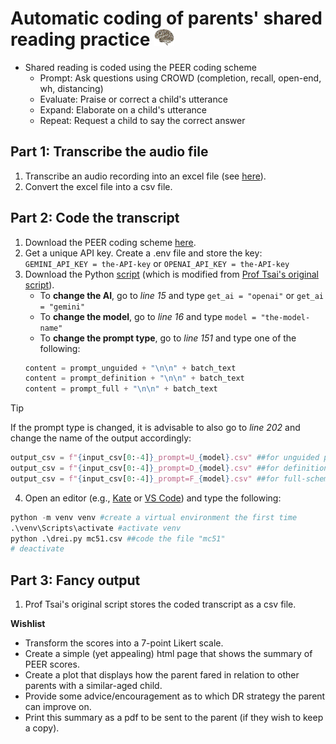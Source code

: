 # Automatic coding of parents' shared reading practice <img src="https://github.com/smy1/swlab/blob/main/script/swlogo.jpg" width=auto height="27">
- Shared reading is coded using the PEER coding scheme
  - Prompt: Ask questions using CROWD (completion, recall, open-end, wh, distancing)
  - Evaluate: Praise or correct a child's utterance
  - Expand: Elaborate on a child's utterance
  - Repeat: Request a child to say the correct answer

## Part 1: Transcribe the audio file
1. Transcribe an audio recording into an excel file (see [here](https://github.com/smy1/swlab/blob/main/script/audio2xlsx.ipynb)).
2. Convert the excel file into a csv file.

## Part 2: Code the transcript
1. Download the PEER coding scheme [here](./peer.docx).
2. Get a unique API key. Create a .env file and store the key: `GEMINI_API_KEY = the-API-key` or `OPENAI_API_KEY = the-API-key`
3. Download the Python [script](./drei.py) (which is modified from [Prof Tsai's original script](https://github.com/peculab/autogen_project/blob/main/DRai/DRai.py)).
   - To **change the AI**, go to _line 15_ and type `get_ai = "openai"` or `get_ai = "gemini"`
   - To **change the model**, go to _line 16_ and type `model = "the-model-name"`
   - To **change the prompt type**, go to _line 151_ and type one of the following:
    ```python
    content = prompt_unguided + "\n\n" + batch_text
    content = prompt_definition + "\n\n" + batch_text
    content = prompt_full + "\n\n" + batch_text
    ```
>[!TIP]
>If the prompt type is changed, it is advisable to also go to _line 202_ and change the name of the output accordingly:
>```python
>output_csv = f"{input_csv[0:-4]}_prompt=U_{model}.csv" ##for unguided prompts
>output_csv = f"{input_csv[0:-4]}_prompt=D_{model}.csv" ##for definition-provided prompts
>output_csv = f"{input_csv[0:-4]}_prompt=F_{model}.csv" ##for full-scheme prompts
>```
4. Open an editor (e.g., [Kate](https://kate-editor.org/) or [VS Code](https://code.visualstudio.com/)) and type the following:
```python
python -m venv venv #create a virtual environment the first time
.\venv\Scripts\activate #activate venv
python .\drei.py mc51.csv ##code the file "mc51"
# deactivate
```
## Part 3: Fancy output
1. Prof Tsai's original script stores the coded transcript as a csv file.

__Wishlist__
- Transform the scores into a 7-point Likert scale.
- Create a simple (yet appealing) html page that shows the summary of PEER scores.
- Create a plot that displays how the parent fared in relation to other parents with a similar-aged child.
- Provide some advice/encouragement as to which DR strategy the parent can improve on.
- Print this summary as a pdf to be sent to the parent (if they wish to keep a copy).
